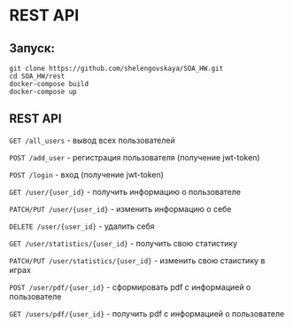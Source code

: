 # REST API

## Запуск:

```
git clone https://github.com/shelengovskaya/SOA_HW.git
cd SOA_HW/rest
docker-compose build
docker-compose up
```

## REST API

`GET /all_users` - вывод всех пользователей

`POST /add_user` - регистрация пользователя (получение jwt-token)

`POST /login` - вход (получение jwt-token)

`GET /user/{user_id}` - получить информацию о пользователе

`PATCH/PUT /user/{user_id}` - изменить информацию о себе

`DELETE /user/{user_id}` - удалить себя

`GET /user/statistics/{user_id}` - получить свою статистику

`PATCH/PUT /user/statistics/{user_id}` - изменить свою стаистику в играх

`POST /user/pdf/{user_id}` - сформировать pdf с информацией о пользователе

`GET /users/pdf/{user_id}` - получить pdf с информацией о пользователе
